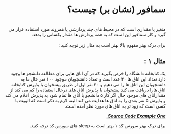 <div dir="rtl">

# سمافور (نشان بر) چیست؟
<br/>
متغیر یا مقداری است که در محیط های چند پردازشی یا همروند مورد استفاده قرار می گیرد و کار سمافور این است که به همه پردازش ها مقدار یکسانی را بدهد.
<br/>
<br/>
برای درک بهتر مفهوم بالا بهتر است به مثال زیر توجه کنید :

## مثال ۱ :
یک کتابخانه دانشگاه را فرض بگیرید که در آن اتاق هایی برای مطالعه دانشجو ها وجود دارد تعداد این اتاق ها ۳۰ عدد است و تعداد دانشجویان موجود ۱۰۰ نفر حال ما به دانشجویان این اتاق ها را می دهیم و ۳۰ نفر اول از طریق پیشخوان یا پذیرش کتابخانه اتاق هارا دریافت می کند پیشخوان یا پذیرش اتاق های درحال استفاده را کم می کند از مقداراتاق های موجود حال اگر کار ۵ دانشجو با اتاق ها تمام شود به پذیرش اعلام می کند و پذیرش ۵ نفر بعدی را به اتاق ها هدایت می کند البته لازم به ذکر است که الویت با کسی است که زود تر به اتاق های مورد نظر آمده است.

**_[Source Code Example One.][Github Example1]_**

برای درک بهتر سورس کد ۱ بهتر است به sleep های سورس کد توجه کنید.

[Github Example1]: https://github.com/ariakh55/Semaphore/blob/master/Example01.c

</div>
